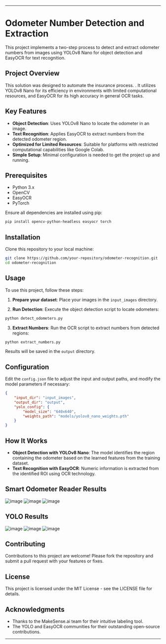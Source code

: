 
---

# Odometer Number Detection and Extraction

This project implements a two-step process to detect and extract odometer numbers from images using YOLOv8 Nano for object detection and EasyOCR for text recognition. 
## Project Overview

This solution was designed to automate the insurance process.
. It utilizes YOLOv8 Nano for its efficiency in environments with limited computational resources, and EasyOCR for its high accuracy in general OCR tasks.

## Key Features

- **Object Detection**: Uses YOLOv8 Nano to locate the odometer in an image.
- **Text Recognition**: Applies EasyOCR to extract numbers from the detected odometer region.
- **Optimized for Limited Resources**: Suitable for platforms with restricted computational capabilities like Google Colab.
- **Simple Setup**: Minimal configuration is needed to get the project up and running.

## Prerequisites

- Python 3.x
- OpenCV
- EasyOCR
- PyTorch

Ensure all dependencies are installed using pip:

```bash
pip install opencv-python-headless easyocr torch
```

## Installation

Clone this repository to your local machine:

```bash
git clone https://github.com/your-repository/odometer-recognition.git
cd odometer-recognition
```

## Usage

To use this project, follow these steps:

1. **Prepare your dataset**: Place your images in the `input_images` directory.

2. **Run Detection**: Execute the object detection script to locate odometers:

```bash
python detect_odometers.py
```

3. **Extract Numbers**: Run the OCR script to extract numbers from detected regions:

```bash
python extract_numbers.py
```

Results will be saved in the `output` directory.

## Configuration

Edit the `config.json` file to adjust the input and output paths, and modify the model parameters if necessary:

```json
{
    "input_dir": "input_images",
    "output_dir": "output",
    "yolo_config": {
        "model_size": "640x640",
        "weights_path": "models/yolov8_nano_weights.pth"
    }
}
```

## How It Works

- **Object Detection with YOLOv8 Nano**: The model identifies the region containing the odometer based on the learned features from the training dataset.
- **Text Recognition with EasyOCR**: Numeric information is extracted from the identified ROI using OCR technology.

## Smart Odometer Reader Results
![image](https://github.com/PouriaAzadehR/Smart-Odometer-Reader/assets/93463377/f21706c5-344f-4a29-94fd-4704fbd2f221)
![image](https://github.com/PouriaAzadehR/Smart-Odometer-Reader/assets/93463377/0704c2fa-e245-4afc-864b-691643b855c2)
![image](https://github.com/PouriaAzadehR/Smart-Odometer-Reader/assets/93463377/cfea80b3-b7f4-4190-92bf-23ccae2894dc)

## YOLO Results
![image](https://github.com/PouriaAzadehR/Smart-Odometer-Reader/assets/93463377/6ef79637-cdda-4ef3-8dc7-c8b9850ab70a)
![image](https://github.com/PouriaAzadehR/Smart-Odometer-Reader/assets/93463377/32449d57-178d-41d7-ac2c-8c5363899e28)
![image](https://github.com/PouriaAzadehR/Smart-Odometer-Reader/assets/93463377/14576d8a-5fab-4195-89d8-2c6de584adf8)




## Contributing

Contributions to this project are welcome! Please fork the repository and submit a pull request with your features or fixes.

## License

This project is licensed under the MIT License - see the LICENSE file for details.

## Acknowledgments

- Thanks to the MakeSense.ai team for their intuitive labeling tool.
- The YOLO and EasyOCR communities for their outstanding open-source contributions.

---

